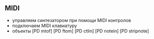 ## MIDI

- управляем синтезатором при помощи MIDI контролов
- подключаем MIDI клавиатуру
- объекты [PD mtof] [PD ftom] [PD ctlin] [PD notein] [PD stripnote]
 
